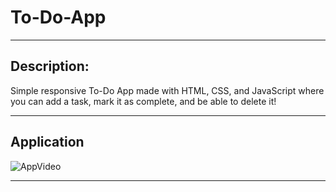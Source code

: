 # To-Do-App

***

## Description:
Simple responsive To-Do App made with HTML, CSS, and JavaScript where you can add a task, mark it as complete, and be able to delete it! 
***

## Application

![AppVideo](https://github.com/mpedraza10/To-Do-App/tree/main/assets/Images-Videos)

***
